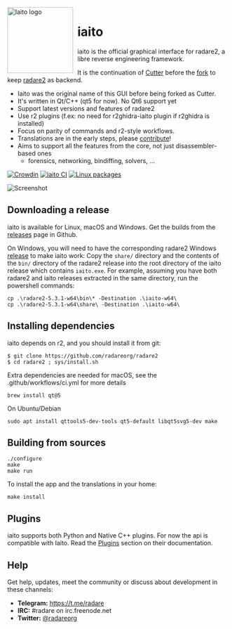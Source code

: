 <img width="150" height="150" align="left" style="float: left; margin: 0 10px 0 0;" alt="Iaito logo" src="https://raw.githubusercontent.com/radareorg/iaito/master/src/img/iaito-circle.svg?sanitize=true">

# iaito

iaito is the official graphical interface for radare2, a libre reverse engineering framework.


It is the continuation of [Cutter](https://cutter.re) before the [fork](https://github.com/rizinorg/cutter) to keep [radare2](https://github.com/radareorg/radare2) as backend.

* Iaito was the original name of this GUI before being forked as Cutter.
* It's written in Qt/C++ (qt5 for now). No Qt6 support yet
* Support latest versions and features of radare2
* Use r2 plugins (f.ex: no need for r2ghidra-iaito plugin if r2ghidra is installed)
* Focus on parity of commands and r2-style workflows.
* Translations are in the early steps, please [contribute](https://crowdin.com/project/iaito)!
* Aims to support all the features from the core, not just disassembler-based ones
  * forensics, networking, bindiffing, solvers, ...

[![Crowdin](https://badges.crowdin.net/iaito/localized.svg)](https://crowdin.com/project/iaito)
[![iaito CI](https://github.com/radareorg/iaito/workflows/iaito%20CI/badge.svg)](https://github.com/radareorg/iaito/actions)
[![Linux packages](https://repology.org/badge/vertical-allrepos/iaito.svg?columns=4)](https://repology.org/project/iaito/versions)


![Screenshot](https://raw.githubusercontent.com/radareorg/iaito/master/docs/source/images/screenshot.png)

## Downloading a release

iaito is available for Linux, macOS and Windows.
Get the builds from the [releases](https://github.com/radareorg/iaito/releases) page in Github.

On Windows, you will need to have the corresponding radare2 Windows [release](https://github.com/radareorg/radare2/releases/) to make iaito work: Copy the `share/` directory and the contents of the `bin/` directory of the radare2 release into the root directory of the iaito release which contains `iaito.exe`. For example, assuming you have both radare2 and iaito releases extracted in the same directory, run the powershell commands:
```
cp .\radare2-5.3.1-w64\bin\* -Destination .\iaito-w64\
cp .\radare2-5.3.1-w64\share\ -Destination .\iaito-w64\
```


## Installing dependencies

iaito depends on r2, and you should install it from git:

```
$ git clone https://github.com/radareorg/radare2
$ cd radare2 ; sys/install.sh
```

Extra dependencies are needed for macOS, see the .github/workflows/ci.yml for more details

```
brew install qt@5
```

On Ubuntu/Debian

```
sudo apt install qttools5-dev-tools qt5-default libqt5svg5-dev make
```

## Building from sources

```
./configure
make
make run
```
To install the app and the translations in your home:

```
make install
```

## Plugins
iaito supports both Python and Native C++ plugins. For now the api is compatible with Iaito. Read the [Plugins](https://cutter.re/docs/plugins) section on their documentation.

## Help

Get help, updates, meet the community or discuss about development in these channels:

- **Telegram:** https://t.me/radare
- **IRC:** #radare on irc.freenode.net
- **Twitter:** [@radareorg](https://twitter.com/radareorg)
